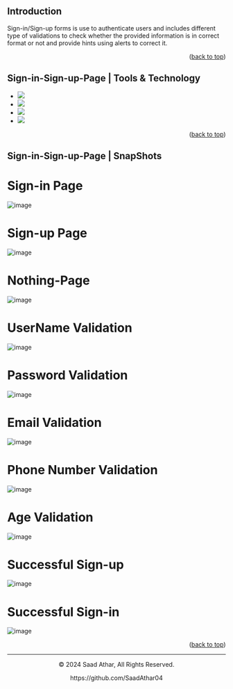 <a name="readme-top"></a>
## Introduction

Sign-in/Sign-up forms is use to authenticate users and includes different type of
validations to check whether the provided information is in correct format or 
not and provide hints using alerts to correct it. 

<p align="right">(<a href="#readme-top">back to top</a>)</p>

## Sign-in-Sign-up-Page | Tools & Technology

* <img src="https://img.shields.io/badge/HTML5-E34F26?style=for-the-badge&logo=html5&logoColor=white" />
* <img src="https://img.shields.io/badge/CSS3-1572B6?style=for-the-badge&logo=css3&logoColor=white" />
* <img src="https://img.shields.io/badge/JavaScript-323330?style=for-the-badge&logo=javascript&logoColor=F7DF1E"/>
* <img src="https://img.shields.io/badge/Visual_Studio_Code-0078D4?style=for-the-badge&logo=visual%20studio%20code&logoColor=white" />

<p align="right">(<a href="#readme-top">back to top</a>)</p>


## Sign-in-Sign-up-Page | SnapShots

# Sign-in Page
![image](https://github.com/SaadAthar04/Sign-in-Sign-up-Page/assets/136602373/4cca6dba-8d8a-439d-b589-b7b3803d16fd)
# Sign-up Page
![image](https://github.com/SaadAthar04/Sign-in-Sign-up-Page/assets/136602373/16043cb2-2d09-4ad9-a31c-001d4ce5d2f8)
# Nothing-Page 
![image](https://github.com/SaadAthar04/Sign-in-Sign-up-Page/assets/136602373/a4347c81-e2f1-42a2-bbfe-f0d31a03673c)
# UserName Validation
![image](https://github.com/SaadAthar04/Sign-in-Sign-up-Page/assets/136602373/34fda0c7-6df0-465c-9360-5f96971b2b7f)
# Password Validation
![image](https://github.com/SaadAthar04/Sign-in-Sign-up-Page/assets/136602373/eec19637-23c1-4360-82b1-5b1a32cd4a17)
# Email Validation
![image](https://github.com/SaadAthar04/Sign-in-Sign-up-Page/assets/136602373/0bf07f0f-48ab-4bf1-8ca8-4cd814534810)
# Phone Number Validation
![image](https://github.com/SaadAthar04/Sign-in-Sign-up-Page/assets/136602373/f9e600e7-fe6a-4856-9ec9-71383081d1db)
# Age Validation
![image](https://github.com/SaadAthar04/Sign-in-Sign-up-Page/assets/136602373/68b5bb2b-fc42-464a-932e-e734f49ff6a8)
# Successful Sign-up
![image](https://github.com/SaadAthar04/Sign-in-Sign-up-Page/assets/136602373/4f5930eb-5fd3-40e3-a0a1-17b31afd1610)
# Successful Sign-in
![image](https://github.com/SaadAthar04/Sign-in-Sign-up-Page/assets/136602373/a55b35dc-2efb-4a9a-b0c0-974412a45b85)

<p align="right">(<a href="#readme-top">back to top</a>)</p>

---
<p align="center"> © 2024 Saad Athar, All Rights Reserved. </p>
<p align="center">
https://github.com/SaadAthar04
</p>
